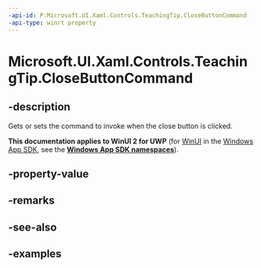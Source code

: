```yaml
---
-api-id: P:Microsoft.UI.Xaml.Controls.TeachingTip.CloseButtonCommand
-api-type: winrt property
---
```


# Microsoft.UI.Xaml.Controls.TeachingTip.CloseButtonCommand

<!--
public System.Windows.Input.ICommand CloseButtonCommand { get; set; }
-->

## -description

Gets or sets the command to invoke when the close button is clicked.

**This documentation applies to WinUI 2 for UWP** (for [WinUI](/windows/apps/winui/winui3/) in the [Windows App SDK](/windows/apps/windows-app-sdk/), see the **[Windows App SDK namespaces](/windows/windows-app-sdk/api/winrt/)**).

## -property-value

## -remarks

## -see-also

## -examples

